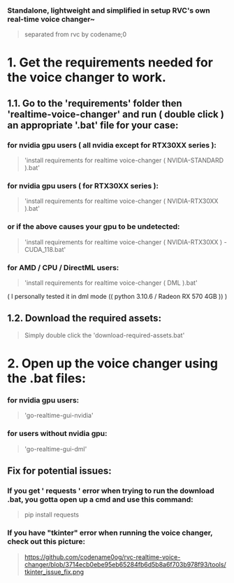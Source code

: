 ### Standalone, lightweight and simplified in setup RVC's own real-time voice changer~
> separated from rvc by codename;0

# 1. Get the requirements needed for the voice changer to work.
## 1.1. Go to the 'requirements' folder then 'realtime-voice-changer' and run ( double click ) an appropriate '.bat' file for your case:
### for nvidia gpu users ( all nvidia except for RTX30XX series ):
> 'install requirements for realtime voice-changer ( NVIDIA-STANDARD ).bat'
### for nvidia gpu users ( for RTX30XX series ):
> 'install requirements for realtime voice-changer ( NVIDIA-RTX30XX ).bat'
### or if the above causes your gpu to be undetected:
> 'install requirements for realtime voice-changer ( NVIDIA-RTX30XX ) - CUDA_118.bat'  
### for AMD / CPU / DirectML users:
> 'install requirements for realtime voice-changer ( DML ).bat'

( I personally tested it in dml mode (( python 3.10.6 / Radeon RX 570 4GB )) )

## 1.2. Download the required assets:
> Simply double click the 'download-required-assets.bat'

# 2. Open up the voice changer using the .bat files:

### for nvidia gpu users:
> 'go-realtime-gui-nvidia'

### for users without nvidia gpu:
> 'go-realtime-gui-dml'

## Fix for potential issues:

### If you get ' requests ' error when trying to run the download  .bat, you gotta open up a cmd and use this command:
> pip install requests

### If you have "tkinter" error when running the voice changer, check out this picture:
> https://github.com/codename0og/rvc-realtime-voice-changer/blob/3714ecb0ebe95eb65284fb6d5b8a6f703b978f93/tools/tkinter_issue_fix.png
